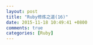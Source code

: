 ```yaml
---
layout: post
title: "Ruby修炼之道(16)"
date: 2015-11-18 10:49:41 +0800
comments: true
categories: [Ruby]
---
```

